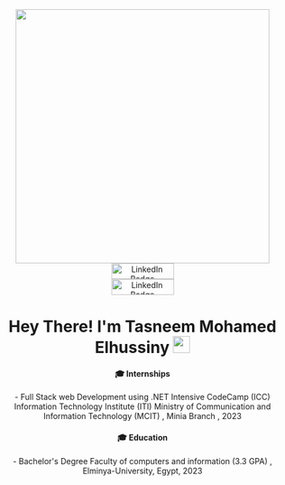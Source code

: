 <div align="center">

  <div id="header" >
    <img src="https://media.giphy.com/media/L1R1tvI9svkIWwpVYr/giphy.gif" width="450"/>
  </div>

  <div id="badges">
    <a href="https://www.linkedin.com/in/tasneem-elhussiny/">
      <img src="https://img.shields.io/badge/LinkedIn-blue?style=for-the-badge&logo=linkedin&logoColor=white" width="111" height="28" alt="LinkedIn Badge"/>
    </a>
    <br>
    <a href="mailto:tasnemmuhammad37@gmail.com">
        <img src="https://logodownload.org/wp-content/uploads/2018/03/gmail-logo-1-1.png" width="111" height="28" alt="LinkedIn Badge"/>
    </a>

  <h1 align="center">
    Hey There! I'm Tasneem Mohamed Elhussiny
    <img src="https://media.giphy.com/media/hvRJCLFzcasrR4ia7z/giphy.gif" width="30px"/>
  </h1>

</div>

#### 🎓 Internships

<p align="center">
- Full Stack web Development using .NET Intensive CodeCamp (ICC) Information Technology Institute (ITI) Ministry of Communication and Information Technology (MCIT)
, Minia Branch , 2023
</p>

#### 🎓 Education

<p align="center">
- Bachelor's Degree Faculty of computers and information (3.3 GPA) , Elminya-University, Egypt, 2023
</p>
